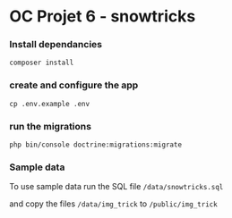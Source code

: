 # OC Projet 6 - snowtricks

### Install dependancies
```shell
composer install
```

### create and configure the app
```shell
cp .env.example .env
```

### run the migrations
```shell
php bin/console doctrine:migrations:migrate
 ```

### Sample data

To use sample data run the SQL file `/data/snowtricks.sql`

and copy the files `/data/img_trick` to `/public/img_trick`




